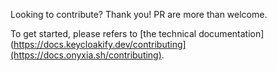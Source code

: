 Looking to contribute? Thank you! PR are more than welcome.

To get started, please refers to [the technical documentation](https://docs.keycloakify.dev/contributing](https://docs.onyxia.sh/contributing).
